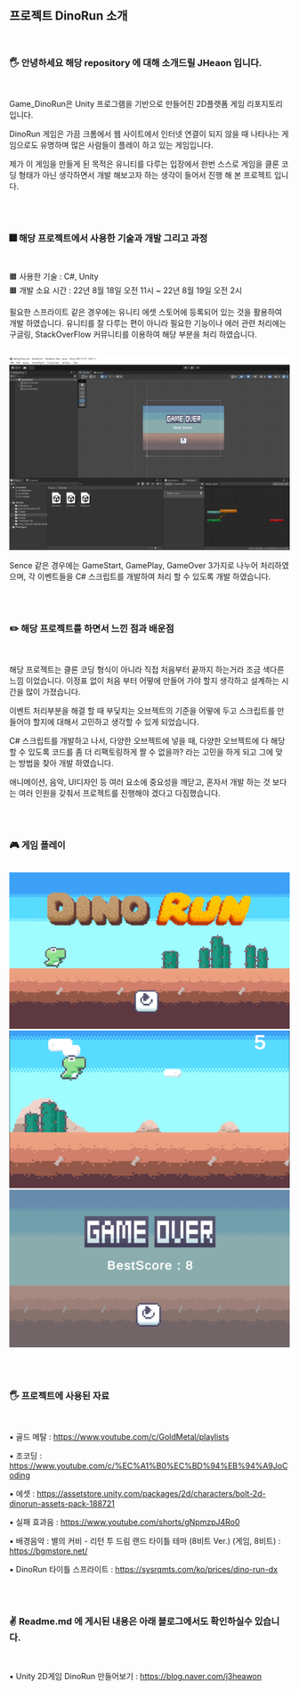 ## 프로젝트 DinoRun 소개 

<br>

### 🖐️ 안녕하세요 해당 repository 에 대해 소개드릴 JHeaon 입니다. 

<br>


Game_DinoRun은 Unity 프로그램을 기반으로 만들어진 2D플랫폼 게임 리포지토리 입니다.

DinoRun 게임은 가끔 크롬에서 웹 사이트에서 인터넷 연결이 되지 않을 때 나타나는 게임으로도 유명하며 많은 사람들이 플레이 하고 있는 게임입니다. 

 제가 이 게임을 만들게 된 목적은 유니티를 다루는 입장에서 한번 스스로 게임을 클론 코딩 형태가 아닌 생각하면서 개발 해보고자 하는 생각이 들어서 진행 해 본 프로젝트 입니다. 

<br><br>

### 🎆 해당 프로젝트에서 사용한 기술과 개발 그리고 과정

<br>

🟧  사용한 기술 :  C#, Unity <br>
🟧  개발 소요 시간 : 22년 8월 18일 오전 11시 ~ 22년 8월 19일 오전 2시 <br>



 필요한 스프라이트 같은 경우에는 유니티 에셋 스토어에 등록되어 있는 것을 활용하여 개발 하였습니다. 유니티를 잘 다루는 편이 아니라 필요한 기능이나 에러 관련 처리에는 구글링, StackOverFlow 커뮤니티를 이용하여 해당 부분을 처리 하였습니다. 

<br>

 <img src= "./img/1.png" aling= "center">

<br>

Sence 같은 경우에는 GameStart, GamePlay, GameOver 3가지로 나누어 처리하였으며, 각 이벤트들을 C# 스크립트를 개발하여 처리 할 수 있도록 개발 하였습니다. 

<br><br>


### ✏️ 해당 프로젝트를 하면서 느낀 점과 배운점

<br>

해당 프로젝트는 클론 코딩 형식이 아니라 직접 처음부터 끝까지 하는거라 조금 색다른 느낌 이었습니다. 이정표 없이 처음 부터 어떻에 만들어 가야 할지 생각하고 설계하는 시간을 많이 가졌습니다. 

이벤트 처리부분을 해결 할 때 부딫치는 오브젝트의 기준을 어떻에 두고 스크립트를 만들어야 할지에 대해서 고민하고 생각할 수 있게 되었습니다. 

C# 스크립트를 개발하고 나서, 다양한 오브젝트에 넣을 때, 다양한 오브젝트에 다 해당 할 수 있도록 코드를 좀 더 리팩토링하게 짤 수 없을까? 라는 고민을 하게 되고 그에 맞는 방법을 찾아 개발 하였습니다. 

애니메이션, 음악, UI디자인 등 여러 요소에 중요성을 깨닫고, 혼자서 개발 하는 것 보다는 여러 인원을 갖춰서 프로젝트를 진행해야 겠다고 다짐했습니다. 


<br><br>

### 🎮 게임 플레이 

<br>

 <img src= "./img/2.png" aling= "center">
 <img src= "./img/3.png" aling= "center">
 <img src= "./img/4.png" aling= "center">

<br><br>

### 🖐️ 프로젝트에 사용된 자료 

<br>

▪️ 골드 메탈 : https://www.youtube.com/c/GoldMetal/playlists

▪️ 조코딩 : https://www.youtube.com/c/%EC%A1%B0%EC%BD%94%EB%94%A9JoCoding


▪️ 에셋 : https://assetstore.unity.com/packages/2d/characters/bolt-2d-dinorun-assets-pack-188721

▪️ 실패 효과음  : https://www.youtube.com/shorts/gNpmzpJ4Ro0

▪️ 배경음악 : 별의 커비 - 리턴 투 드림 랜드 타이틀 테마 (8비트 Ver.) (게임, 8비트) : https://bgmstore.net/

▪️ DinoRun 타이틀 스프라이트 : https://sysrqmts.com/ko/prices/dino-run-dx


<br><br>


### ✌️ Readme.md 에 게시된 내용은 아래 블로그에서도 확인하실수 있습니다. 

<br>

▪️ Unity 2D게임 DinoRun 만들어보기  : https://blog.naver.com/j3heawon
